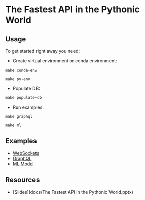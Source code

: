# The Fastest API in the Pythonic World

## Usage

To get started right away you need:

- Create virtual environment or conda environment:

```shell
make conda-env
```

```shell
make py-env
```

- Populate DB:

```shell
make populate-db
```

- Run examples:

```shell
make graphql
```

```shell
make ml
```

## Examples

- [WebSockets](src/websockets_example.py)
- [GraphQL](src/graphql_example.py)
- [ML Model](src/ml_model_example.py)

## Resources

- [Slides](docs/The Fastest API in the Pythonic World.pptx)